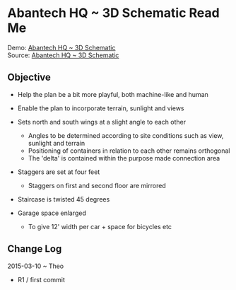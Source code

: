 Abantech HQ ~ 3D Schematic Read Me
===

Demo: [Abantech HQ ~ 3D Schematic]( http://abantech.github.io/interaction-studies/abantech-hq/r1/abantech-hq.html )  
Source: [Abantech HQ ~ 3D Schematic]( http://github.com/abantech/interaction-studies/abantech-hq/r1/abantech-hq.html )


## Objective

* Help the plan be a bit more playful, both machine-like and human
* Enable the plan to incorporate terrain, sunlight and views

* Sets north and south wings at a slight angle to each other
	* Angles to be determined according to site conditions such as view, sunlight and terrain
	* Positioning of containers in relation to each other remains orthogonal
	* The 'delta' is contained within the purpose made connection area

* Staggers are set at four feet
	* Staggers on first and second floor are mirrored

* Staircase is twisted 45 degrees

* Garage space enlarged 
	* To give 12' width per car + space for bicycles etc

## Change Log

2015-03-10 ~ Theo

* R1 / first commit 